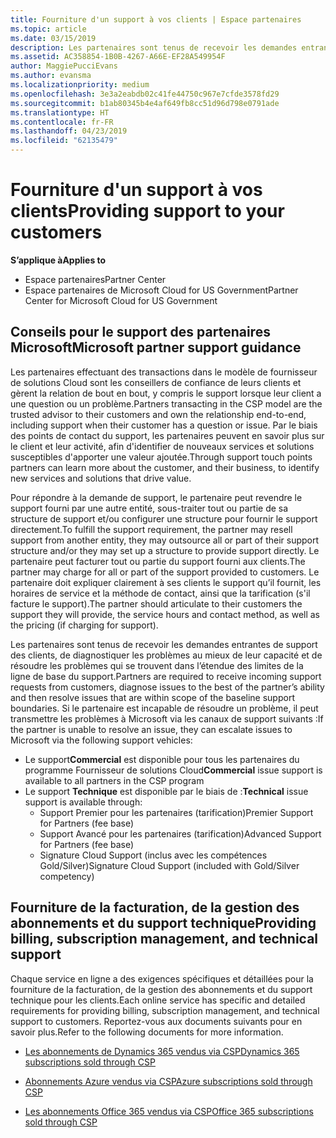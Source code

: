```yaml
---
title: Fourniture d'un support à vos clients | Espace partenaires
ms.topic: article
ms.date: 03/15/2019
description: Les partenaires sont tenus de recevoir les demandes entrantes de support des clients, de diagnostiquer les problèmes au mieux de leur capacité et de résoudre les problèmes qui se trouvent dans l’étendue des limites de la ligne de base du support.
ms.assetid: AC358854-1B0B-4267-A66E-EF28A549954F
author: MaggiePucciEvans
ms.author: evansma
ms.localizationpriority: medium
ms.openlocfilehash: 3e3a2eabdb02c41fe44750c967e7cfde3578fd29
ms.sourcegitcommit: b1ab80345b4e4af649fb8cc51d96d798e0791ade
ms.translationtype: HT
ms.contentlocale: fr-FR
ms.lasthandoff: 04/23/2019
ms.locfileid: "62135479"
---
```

# <a name="providing-support-to-your-customers"></a><span data-ttu-id="7c9a8-103">Fourniture d'un support à vos clients</span><span class="sxs-lookup"><span data-stu-id="7c9a8-103">Providing support to your customers</span></span>

<span data-ttu-id="7c9a8-104">**S’applique à**</span><span class="sxs-lookup"><span data-stu-id="7c9a8-104">**Applies to**</span></span>

-  <span data-ttu-id="7c9a8-105">Espace partenaires</span><span class="sxs-lookup"><span data-stu-id="7c9a8-105">Partner Center</span></span>
-  <span data-ttu-id="7c9a8-106">Espace partenaires de Microsoft Cloud for US Government</span><span class="sxs-lookup"><span data-stu-id="7c9a8-106">Partner Center for Microsoft Cloud for US Government</span></span>


## <a name="microsoft-partner-support-guidance"></a><span data-ttu-id="7c9a8-107">Conseils pour le support des partenaires Microsoft</span><span class="sxs-lookup"><span data-stu-id="7c9a8-107">Microsoft partner support guidance</span></span>

<span data-ttu-id="7c9a8-108">Les partenaires effectuant des transactions dans le modèle de fournisseur de solutions Cloud sont les conseillers de confiance de leurs clients et gèrent la relation de bout en bout, y compris le support lorsque leur client a une question ou un problème.</span><span class="sxs-lookup"><span data-stu-id="7c9a8-108">Partners transacting in the CSP model are the trusted advisor to their customers and own the relationship end-to-end, including support when their customer has a question or issue.</span></span> <span data-ttu-id="7c9a8-109">Par le biais des points de contact du support, les partenaires peuvent en savoir plus sur le client et leur activité, afin d'identifier de nouveaux services et solutions susceptibles d'apporter une valeur ajoutée.</span><span class="sxs-lookup"><span data-stu-id="7c9a8-109">Through support touch points partners can learn more about the customer, and their business, to identify new services and solutions that drive value.</span></span>

<span data-ttu-id="7c9a8-110">Pour répondre à la demande de support, le partenaire peut revendre le support fourni par une autre entité, sous-traiter tout ou partie de sa structure de support et/ou configurer une structure pour fournir le support directement.</span><span class="sxs-lookup"><span data-stu-id="7c9a8-110">To fulfill the support requirement, the partner may resell support from another entity, they may outsource all or part of their support structure and/or they may set up a structure to provide support directly.</span></span>  <span data-ttu-id="7c9a8-111">Le partenaire peut facturer tout ou partie du support fourni aux clients.</span><span class="sxs-lookup"><span data-stu-id="7c9a8-111">The partner may charge for all or part of the support provided to customers.</span></span> <span data-ttu-id="7c9a8-112">Le partenaire doit expliquer clairement à ses clients le support qu’il fournit, les horaires de service et la méthode de contact, ainsi que la tarification (s'il facture le support).</span><span class="sxs-lookup"><span data-stu-id="7c9a8-112">The partner should articulate to their customers the support they will provide, the service hours and contact method, as well as the pricing (if charging for support).</span></span> 

<span data-ttu-id="7c9a8-113">Les partenaires sont tenus de recevoir les demandes entrantes de support des clients, de diagnostiquer les problèmes au mieux de leur capacité et de résoudre les problèmes qui se trouvent dans l’étendue des limites de la ligne de base du support.</span><span class="sxs-lookup"><span data-stu-id="7c9a8-113">Partners are required to receive incoming support requests from customers, diagnose issues to the best of the partner’s ability and then resolve issues that are within scope of the baseline support boundaries.</span></span> <span data-ttu-id="7c9a8-114">Si le partenaire est incapable de résoudre un problème, il peut transmettre les problèmes à Microsoft via les canaux de support suivants :</span><span class="sxs-lookup"><span data-stu-id="7c9a8-114">If the partner is unable to resolve an issue, they can escalate issues to Microsoft via the following support vehicles:</span></span>

- <span data-ttu-id="7c9a8-115">Le support**Commercial** est disponible pour tous les partenaires du programme Fournisseur de solutions Cloud</span><span class="sxs-lookup"><span data-stu-id="7c9a8-115">**Commercial** issue support is available to all partners in the CSP program</span></span>
-   <span data-ttu-id="7c9a8-116">Le support **Technique** est disponible par le biais de :</span><span class="sxs-lookup"><span data-stu-id="7c9a8-116">**Technical** issue support is available through:</span></span>
    -   <span data-ttu-id="7c9a8-117">Support Premier pour les partenaires (tarification)</span><span class="sxs-lookup"><span data-stu-id="7c9a8-117">Premier Support for Partners (fee base)</span></span>
    -   <span data-ttu-id="7c9a8-118">Support Avancé pour les partenaires (tarification)</span><span class="sxs-lookup"><span data-stu-id="7c9a8-118">Advanced Support for Partners (fee base)</span></span>
    -   <span data-ttu-id="7c9a8-119">Signature Cloud Support (inclus avec les compétences Gold/Silver)</span><span class="sxs-lookup"><span data-stu-id="7c9a8-119">Signature Cloud Support (included with Gold/Silver competency)</span></span>

## <a name="providing-billing-subscription-management-and-technical-support"></a><span data-ttu-id="7c9a8-120">Fourniture de la facturation, de la gestion des abonnements et du support technique</span><span class="sxs-lookup"><span data-stu-id="7c9a8-120">Providing billing, subscription management, and technical support</span></span> 

<span data-ttu-id="7c9a8-121">Chaque service en ligne a des exigences spécifiques et détaillées pour la fourniture de la facturation, de la gestion des abonnements et du support technique pour les clients.</span><span class="sxs-lookup"><span data-stu-id="7c9a8-121">Each online service has specific and detailed requirements for providing billing, subscription management, and technical support to customers.</span></span> <span data-ttu-id="7c9a8-122">Reportez-vous aux documents suivants pour en savoir plus.</span><span class="sxs-lookup"><span data-stu-id="7c9a8-122">Refer to the following documents for more information.</span></span>

-   [<span data-ttu-id="7c9a8-123">Les abonnements de Dynamics 365 vendus via CSP</span><span class="sxs-lookup"><span data-stu-id="7c9a8-123">Dynamics 365 subscriptions sold through CSP</span></span>](https://www.microsoftpartnercommunity.com/t5/CSP/Microsoft-Partner-Support-Guidance/m-p/5262#M30)

-   [<span data-ttu-id="7c9a8-124">Abonnements Azure vendus via CSP</span><span class="sxs-lookup"><span data-stu-id="7c9a8-124">Azure subscriptions sold through CSP</span></span>](https://www.microsoftpartnercommunity.com/t5/CSP/Microsoft-Partner-Support-Guidance/m-p/5263#M31)

-   [<span data-ttu-id="7c9a8-125">Les abonnements Office 365 vendus via CSP</span><span class="sxs-lookup"><span data-stu-id="7c9a8-125">Office 365 subscriptions sold through CSP</span></span>](https://www.microsoftpartnercommunity.com/t5/CSP/Microsoft-Partner-Support-Guidance/m-p/5264#M32)



 

 



